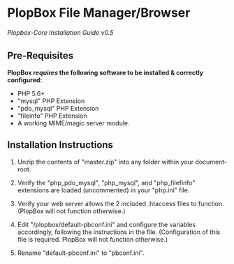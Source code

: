 # PlopBox File Manager/Browser
###### Plopbox-Core Installation Guide v0.5


## Pre-Requisites

**PlopBox _requires_ the following software to be installed & correctly configured:**
- PHP 5.6+
- "mysql" PHP Extension
- "pdo_mysql" PHP Extension
- "fileinfo" PHP Extension
- A working MIME/magic server module.


## Installation Instructions

 1. Unzip the contents of "master.zip" into any folder within your document-root.

 2. Verify the "php_pdo_mysql", "php_mysql", and "php_filefinfo" extensions are loaded (uncommented) in your "php.ini" file.

 3. Verify your web server allows the 2 included .htaccess files to function.
 (PlopBox will not function otherwise.)

 4. Edit "/plopbox/default-pbconf.ini" and configure the variables accordingly, following the instructions in the file.
(Configuration of this file is required. PlopBox will not function otherwise.)

 5. Rename "default-pbconf.ini" to "pbconf.ini".


